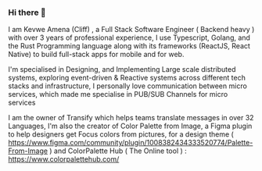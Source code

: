 ### Hi there 👋

I am Kevwe Amena (Cliff) , a Full Stack Software Engineer ( Backend heavy ) with over 3 years of professional experience, I use Typescript, Golang, and the Rust Programming language along with its frameworks (ReactJS, React Native) to build full-stack apps for mobile and for web.

I'm  specialised in Designing, and Implementing Large scale distributed systems, exploring event-driven & Reactive systems across different tech stacks and infrastructure, I personally love communication between micro services, which made me specialise in PUB/SUB Channels for micro services

I am the owner of Transify which helps teams translate messages in over 32 Languages, I'm also the creator of Color Palette from Image, a Figma plugin to help designers get Focus colors from pictures, for a design theme ( https://www.figma.com/community/plugin/1008382434333520774/Palette-From-Image ) and ColorPalette Hub ( The Online tool ) : https://www.colorpalettehub.com/
